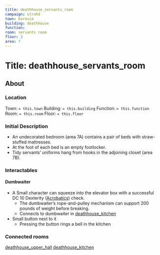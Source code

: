 ```yaml
---
title: deathhouse_servants_room
campaign: strahd
town: barovia
building: deathhouse
function: 
room: servants room
floor: 2
area: 7
---
```

# Title: deathhouse_servants_room
## About
### Location
Town: `= this.town`
Building: `= this.building`
Function: `= this.function`
Room: `= this.room`
Floor: `= this.floor` 
### Initial Description
- An undecorated bedroom (area 7A) contains a pair of beds with straw-stuffed mattresses.
- At the foot of each bed is an empty footlocker. 
- Tidy servants’ uniforms hang from hooks in the adjoining closet (area 7B).
### Interactables
#### Dumbwaiter
- A Small character can squeeze into the elevator box with a successful DC 10 Dexterity ([Acrobatics](https://www.dndbeyond.com/compendium/rules/basic-rules/using-ability-scores#Acrobatics)) check.
	- The dumbwaiter’s rope-and-pulley mechanism can support 200 pounds of weight before breaking.
	- Connects to dumbwaiter in [deathhouse_kitchen](deathhouse_kitchen.md)
- Small button next to it
	- Pressing the button rings a bell in the kitchen
### Connected rooms
[deathhouse_upper_hall](deathhouse_upper_hall.md)
[deathhouse_kitchen](deathhouse_kitchen.md)